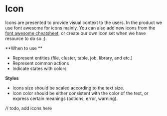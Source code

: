# Icon

Icons are presented to provide visual context to the users. In the product we use font awesome for icons mainly. You can also add new icons from the [font awesome cheatsheet](http://fontawesome.io/cheatsheet/), or create our own icon set when we have resource to do so ;\).

**When to use **

* Represent entities \(file, cluster, table, job, library, and etc.\)
* Represent common actions 
* Indicate states with colors 

**Styles**

* Icons size should be scaled according to the text size. 
* Icon color should be either consistent with the color of the text, or express certain meanings \(actions, error, warning\).

// todo, add icons here

